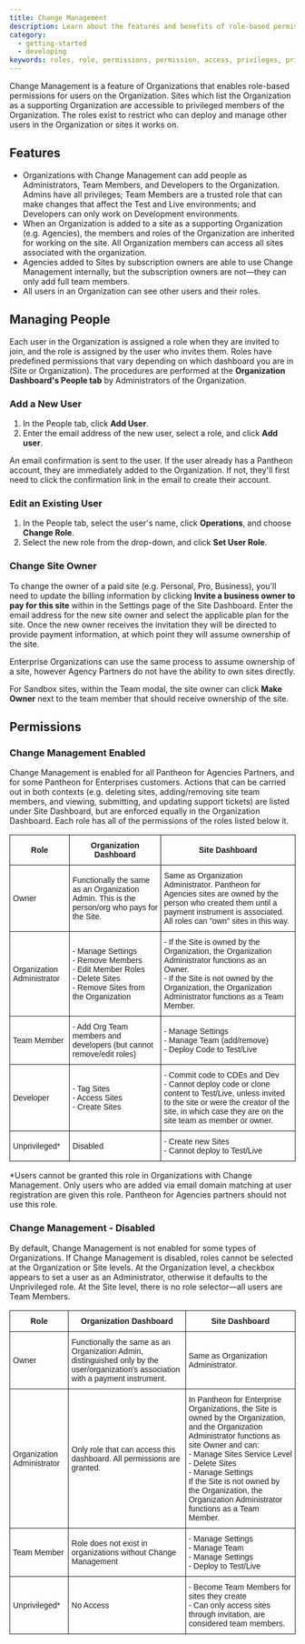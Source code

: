 ```yaml
---
title: Change Management
description: Learn about the features and benefits of role-based permissions.
category:
  - getting-started
  - developing
keywords: roles, role, permissions, permission, access, privileges, privilege, team members, developer role, developer, organization management, manage organization, change management, team management, manage team, manage team access  
---
```

Change Management is a feature of Organizations that enables role-based permissions for users on the Organization. Sites which list the Organization as a supporting Organization are accessible to privileged members of the Organization. The roles exist to restrict who can deploy and manage other users in the Organization or sites it works on.

## Features
* Organizations with Change Management can add people as Administrators, Team Members, and Developers to the Organization. Admins have all privileges; Team Members are a trusted role that can make changes that affect the Test and Live environments; and Developers can only work on Development environments.
* When an Organization is added to a site as a supporting Organization (e.g. Agencies), the members and roles of the Organization are inherited for working on the site. All Organization members can access all sites associated with the organization.
* Agencies added to Sites by subscription owners are able to use Change Management internally, but the subscription owners are not—they can only add full team members.
* All users in an Organization can see other users and their roles.


## Managing People
Each user in the Organization is assigned a role when they are invited to join, and the role is assigned by the user who invites them. Roles have predefined permissions that vary depending on which dashboard you are in (Site or Organization). The procedures are performed at the **Organization Dashboard's People tab** by Administrators of the Organization.


### Add a New User

1. In the People tab, click **Add User**.
2. Enter the email address of the new user, select a role, and click **Add user**.

An email confirmation is sent to the user. If the user already has a Pantheon account, they are immediately added to the Organization. If not, they'll first need to click the confirmation link in the email to create their account.


### Edit an Existing User

1. In the People tab, select the user's name, click **Operations**, and choose **Change Role**.
2. Select the new role from the drop-down, and click **Set User Role**.

### Change Site Owner

To change the owner of a paid site (e.g. Personal, Pro, Business), you'll need to update the billing information by clicking **Invite a business owner to pay for this site** within in the Settings page of the Site Dashboard. Enter the email address for the new site owner and select the applicable plan for the site. Once the new owner receives the invitation they will be directed to provide payment information, at which point they will assume ownership of the site.

Enterprise Organizations can use the same process to assume ownership of a site, however Agency Partners do not have the ability to own sites directly.

For Sandbox sites, within the Team modal, the site owner can click **Make Owner** next to the team member that should receive ownership of the site.


## Permissions

### Change Management Enabled

Change Management is enabled for all Pantheon for Agencies Partners, and for some Pantheon for Enterprises customers. Actions that can be carried out in both contexts (e.g. deleting sites, adding/removing site team members, and viewing, submitting, and updating support tickets) are listed under Site Dashboard, but are enforced equally in the Organization Dashboard. Each role has all of the permissions of the roles listed below it.

<style type="text/css">
.tg  {border-collapse:collapse;border-spacing:0;}
.tg td{font-family:Arial, sans-serif;font-size:14px;padding:10px 5px;border-style:solid;border-width:1px;overflow:hidden;word-break:normal;}
.tg th{font-family:Arial, sans-serif;font-size:14px;font-weight:normal;padding:10px 5px;border-style:solid;border-width:1px;overflow:hidden;word-break:normal;}
.tg .tg-e3zv{font-weight:bold}
</style>
<table class="tg">
<tr>
<th class="tg-e3zv">Role</th>
<th class="tg-e3zv">Organization Dashboard</th>
<th class="tg-e3zv">Site Dashboard</th>
</tr>
<tr>
<td class="tg-031e">Owner</td>
<td class="tg-031e">Functionally the same as an Organization Admin. This is the person/org who pays for the Site.</td>
<td class="tg-031e">Same as Organization Administrator. Pantheon for Agencies sites are owned by the person who created them until a payment instrument is associated. All roles can "own" sites in this way.</td>
</tr>
<tr>
<td class="tg-031e">Organization Administrator</td>
<td class="tg-031e">- Manage Settings<br>- Remove Members<br>- Edit Member Roles<br>- Delete Sites<br>- Remove Sites from the Organization</td>
<td class="tg-031e">- If the Site is owned by the Organization, the Organization Administrator functions as an Owner.<br>- If the Site is not owned by the Organization, the Organization Administrator functions as a Team Member.</td>
</tr>
<tr>
<td class="tg-031e">Team Member</td>
<td class="tg-031e">- Add Org Team members and developers (but cannot remove/edit roles)</td>
<td class="tg-031e">- Manage Settings<br>- Manage Team (add/remove)<br>- Deploy Code to Test/Live</td>
</tr>
<tr>
<td class="tg-031e">Developer</td>
<td class="tg-031e">- Tag Sites<br>- Access Sites<br>- Create Sites</td>
<td class="tg-031e">- Commit code to CDEs and Dev<br>- Cannot deploy code or clone content to Test/Live, unless invited to the site or were the creator of the site, in which case they are on the site team as member or owner.</td>
</tr>
<tr>
<td class="tg-031e">Unprivileged*</td>
<td class="tg-031e">Disabled
<td class="tg-031e">- Create new Sites<br>- Cannot deploy to Test/Live</td>
</tr>
</table>
*Users cannot be granted this role in Organizations with Change Management. Only users who are added via email domain matching at user registration are given this role. Pantheon for Agencies partners should not use this role.


### Change Management - Disabled

By default, Change Management is not enabled for some types of Organizations. If Change Management is disabled, roles cannot be selected at the Organization or Site levels. At the Organization level, a checkbox appears to set a user as an Administrator, otherwise it defaults to the Unprivileged role. At the Site level, there is no role selector&mdash;all users are Team Members.

<style type="text/css">
.tg  {border-collapse:collapse;border-spacing:0;}
.tg td{font-family:Arial, sans-serif;font-size:14px;padding:10px 5px;border-style:solid;border-width:1px;overflow:hidden;word-break:normal;}
.tg th{font-family:Arial, sans-serif;font-size:14px;font-weight:normal;padding:10px 5px;border-style:solid;border-width:1px;overflow:hidden;word-break:normal;}
.tg .tg-e3zv{font-weight:bold}
</style>
<table class="tg">
<tr>
<th class="tg-e3zv">Role</th>
<th class="tg-e3zv">Organization Dashboard</th>
<th class="tg-e3zv">Site Dashboard</th>
</tr>
<tr>
<td class="tg-031e">Owner</td>
<td class="tg-031e">Functionally the same as an Organization Admin, distinguished only by the user/organization's association with a payment instrument.  </td>
<td class="tg-031e">Same as Organization Administrator.</td>
</tr>
<tr>
<td class="tg-031e">Organization Administrator</td>
<td class="tg-031e">Only role that can access this dashboard. All permissions are granted.</td>
<td class="tg-031e">In Pantheon for Enterprise Organizations, the Site is owned by the Organization, and the Organization Administrator functions as site Owner and can:<br>- Manage Sites Service Level<br>- Delete Sites<br>- Manage Settings<br>If the Site is not owned by the Organization, the Organization Administrator functions as a Team Member.</td>
</tr>
<tr>
<td class="tg-031e">Team Member</td>
<td class="tg-031e">Role does not exist in organizations without Change Management</td>
<td class="tg-031e">- Manage Settings<br>- Manage Team<br>- Manage Settings<br>- Deploy to Test/Live</td>
</tr>
<tr>
<td class="tg-031e">Unprivileged*</td>
<td class="tg-031e"> No Access</td>
<td class="tg-031e">- Become Team Members for sites they create<br>- Can only access sites through invitation, are considered team members.</td>
</tr>
</table>
